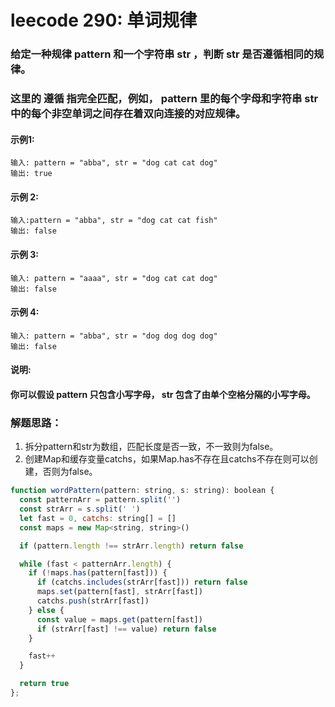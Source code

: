 # leecode 290: 单词规律

### 给定一种规律 pattern 和一个字符串 str ，判断 str 是否遵循相同的规律。

### 这里的 遵循 指完全匹配，例如， pattern 里的每个字母和字符串 str 中的每个非空单词之间存在着双向连接的对应规律。

#### 示例1:
```
输入: pattern = "abba", str = "dog cat cat dog"
输出: true
```
#### 示例 2:
```
输入:pattern = "abba", str = "dog cat cat fish"
输出: false
```
#### 示例 3:
```
输入: pattern = "aaaa", str = "dog cat cat dog"
输出: false
```
#### 示例 4:
```
输入: pattern = "abba", str = "dog dog dog dog"
输出: false
```

#### 说明:
#### 你可以假设 pattern 只包含小写字母， str 包含了由单个空格分隔的小写字母。

### 解题思路：
1. 拆分pattern和str为数组，匹配长度是否一致，不一致则为false。
2. 创建Map和缓存变量catchs，如果Map.has不存在且catchs不存在则可以创建，否则为false。
```js
function wordPattern(pattern: string, s: string): boolean {
  const patternArr = pattern.split('')
  const strArr = s.split(' ')
  let fast = 0, catchs: string[] = []
  const maps = new Map<string, string>()

  if (pattern.length !== strArr.length) return false

  while (fast < patternArr.length) {
    if (!maps.has(pattern[fast])) {
      if (catchs.includes(strArr[fast])) return false
      maps.set(pattern[fast], strArr[fast])
      catchs.push(strArr[fast])
    } else {
      const value = maps.get(pattern[fast])
      if (strArr[fast] !== value) return false
    }

    fast++
  }

  return true
};
```